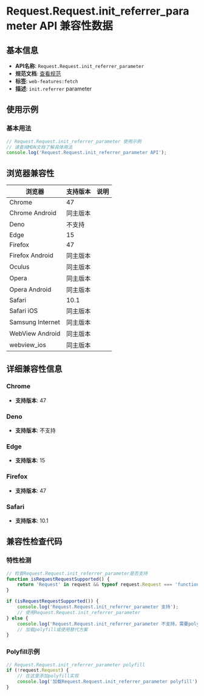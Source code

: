 # Request.Request.init_referrer_parameter API 兼容性数据

## 基本信息

- **API名称**: `Request.Request.init_referrer_parameter`
- **规范文档**: [查看规范](https://fetch.spec.whatwg.org/#dom-requestinit-referrer)
- **标签**: `web-features:fetch`
- **描述**: `init.referrer` parameter

## 使用示例

### 基本用法

```javascript
// Request.Request.init_referrer_parameter 使用示例
// 请查阅MDN文档了解具体用法
console.log('Request.Request.init_referrer_parameter API');
```

## 浏览器兼容性

| 浏览器 | 支持版本 | 说明 |
|--------|----------|------|
| Chrome | 47 |  |
| Chrome Android | 同主版本 |  |
| Deno | 不支持 |  |
| Edge | 15 |  |
| Firefox | 47 |  |
| Firefox Android | 同主版本 |  |
| Oculus | 同主版本 |  |
| Opera | 同主版本 |  |
| Opera Android | 同主版本 |  |
| Safari | 10.1 |  |
| Safari iOS | 同主版本 |  |
| Samsung Internet | 同主版本 |  |
| WebView Android | 同主版本 |  |
| webview_ios | 同主版本 |  |

## 详细兼容性信息

### Chrome

- **支持版本**: 47

### Deno

- **支持版本**: 不支持

### Edge

- **支持版本**: 15

### Firefox

- **支持版本**: 47

### Safari

- **支持版本**: 10.1

## 兼容性检查代码

### 特性检测

```javascript
// 检查Request.Request.init_referrer_parameter是否支持
function isRequestRequestSupported() {
    return 'Request' in request && typeof request.Request === 'function';
}

if (isRequestRequestSupported()) {
    console.log('Request.Request.init_referrer_parameter 支持');
    // 使用Request.Request.init_referrer_parameter
} else {
    console.log('Request.Request.init_referrer_parameter 不支持，需要polyfill');
    // 加载polyfill或使用替代方案
}
```

### Polyfill示例

```javascript
// Request.Request.init_referrer_parameter polyfill
if (!request.Request) {
    // 在这里添加polyfill实现
    console.log('加载Request.Request.init_referrer_parameter polyfill');
}
```

